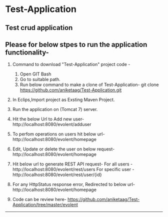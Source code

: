 # Test-Application
Test crud application
---------------------------------------------------------------
Please for below stpes to run the application functionality-
---------------------------------------------------------------
1. Command to download "Test-Application" project code -
	1. Open GIT Bash
	2. Go to suitable path.
	3. Run below command to make a clone of Test-Application-
		git clone https://github.com/aniketaag/Test-Application.git

2. In Eclips,Import project as Exsting Maven Project.

3. Run the application on (Tomcat 7) server.

4. Hit the below Url to Add new user-
	http://localhost:8080/evolent/adduser

5. To perfom operations on users hit below url-
	http://localhost:8080/evolent/homepage
	
6. Edit, Update or delete the user on below request-
	http://localhost:8080/evolent/homepage

7. Hit below url to generate REST API request-
	For all users - http://localhost:8080/evolent/rest/users
	For specific user - http://localhost:8080/evolent/rest/user/{id}

8. For any HttpStatus response error, Redirected to below url-
	http://localhost:8080/evolent/homepage
	
9. Code can be review here-
	https://github.com/aniketaag/Test-Application/tree/master/evolent
---------------------------------------------------------------

